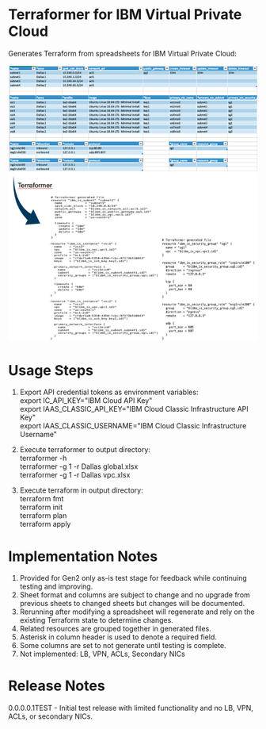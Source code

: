 # Terraformer for IBM Virtual Private Cloud

Generates Terraform from spreadsheets for IBM Virtual Private Cloud:

![TerraformerExample](/images/terraformerexample.png)

# Usage Steps

1. Export API credential tokens as environment variables:\
export IC_API_KEY="IBM Cloud API Key"\
export IAAS_CLASSIC_API_KEY="IBM Cloud Classic Infrastructure API Key"\
export IAAS_CLASSIC_USERNAME="IBM Cloud Classic Infrastructure Username"

2. Execute terraformer to output directory:\
terraformer -h\
terraformer -g 1 -r Dallas global.xlsx\
terraformer -g 1 -r Dallas vpc.xlsx

3. Execute terraform in output directory:\
terraform fmt\
terraform init\
terraform plan\
terraform apply
 
# Implementation Notes

1. Provided for Gen2 only as-is test stage for feedback while continuing testing and improving.
2. Sheet format and columns are subject to change and no upgrade from previous sheets to changed sheets but changes will be documented.
3. Rerunning after modifying a spreadsheet will regenerate and rely on the existing Terraform state to determine changes.
4. Related resources are grouped together in generated files.
5. Asterisk in column header is used to denote a required field.
6. Some columns are set to not generate until testing is complete.
7. Not implemented:  LB, VPN, ACLs, Secondary NICs

# Release Notes

0.0.0.0.1TEST - Initial test release with limited functionality and no LB, VPN, ACLs, or secondary NICs.
